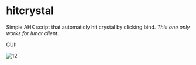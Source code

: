 # hitcrystal


Simple AHK script that automaticly hit crystal by clicking bind.
*This one only works for lunar client.*

GUI:


![12](https://user-images.githubusercontent.com/124062258/218310968-d9e94ad8-08b2-4fc0-93cf-b0e57f362967.png)



